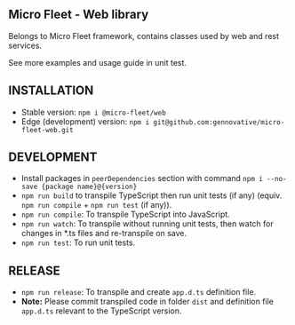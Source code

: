 ## Micro Fleet - Web library

Belongs to Micro Fleet framework, contains classes used by web and rest services. 

See more examples and usage guide in unit test.

## INSTALLATION

- Stable version: `npm i @micro-fleet/web`
- Edge (development) version: `npm i git@github.com:gennovative/micro-fleet-web.git`

## DEVELOPMENT

- Install packages in `peerDependencies` section with command `npm i --no-save {package name}@{version}`
- `npm run build` to transpile TypeScript then run unit tests (if any) (equiv. `npm run compile` + `npm run test` (if any)).
- `npm run compile`: To transpile TypeScript into JavaScript.
- `npm run watch`: To transpile without running unit tests, then watch for changes in *.ts files and re-transpile on save.
- `npm run test`: To run unit tests.

## RELEASE

- `npm run release`: To transpile and create `app.d.ts` definition file.
- **Note:** Please commit transpiled code in folder `dist` and definition file `app.d.ts` relevant to the TypeScript version.